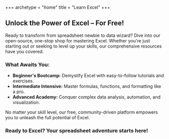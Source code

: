+++
archetype = "home"
title = "Learn Excel"
+++

## **Unlock the Power of Excel – For Free!**

Ready to transform from spreadsheet newbie to data wizard? Dive into our open-source, one-stop shop for mastering Excel. Whether you're just starting out or seeking to level up your skills, our comprehensive resources have you covered.

### **What Awaits You:**

- **Beginner's Bootcamp:** Demystify Excel with easy-to-follow tutorials and exercises.
- **Intermediate Intensive:** Master formulas, functions, and formatting like a pro.
- **Advanced Academy:** Conquer complex data analysis, automation, and visualization.

[comment]: # "- **Community Collaboration:** Learn from fellow Excel enthusiasts and share your expertise."

No matter your skill level, our free, community-driven platform empowers you to unleash the full potential of Excel.

### **Ready to Excel? Your spreadsheet adventure starts here!**
